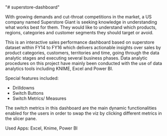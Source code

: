 "# superstore-dashboard" 

With growing demands and cut-throat competitions in the market, a US company named Superstore Giant is seeking knowledge in understanding what works best for them. They would like to understand which products, regions, categories and customer segments they should target or avoid.


This is an interactive sales performance dashboard based on superstore dataset within FY14 to FY16 which delivers actionable insights over sales by product categories, customers, territories and time, going through the data analytic stages and executing several business phases. Data analytic procedures on this project have mainly been conducted with the use of data analytics tools including KNIME, Excel and Power BI.

Special features included:
- Drilldowns
- Switch Buttons
- Switch Metrics/ Measures

The switch metrics in this dashboard are the main dynamic functionalities enabled for the users in order to swap the viz by clicking different metrics in the slicer pane.

Used Apps: Excel, Knime, Power BI
